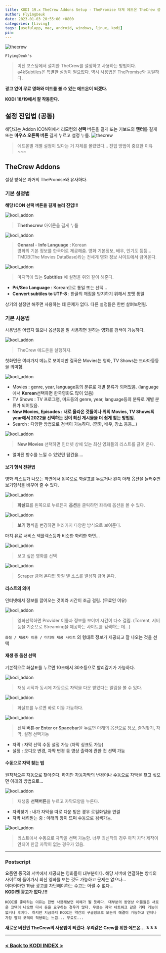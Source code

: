 ```yaml
---
title: KODI 19.x TheCrew Addons Setup - ThePromise 대체 에드온 TheCrew 설정 및 사용법 (Feat. TheCrew, a4kSubtitles)
author: FlyingDeuk
date: 2023-01-03 20:55:00 +0800
categories: [Living]
tags: [usefulapp, mac, android, windows, linux, kodi]
pin:
---
```


![thecrew](/img/living/kodi/thecrew12.jpg)

`FlyingDeuk's`
> 이전 포스팅에서 설치한 TheCrew를 설정하고 사용하는 방법이다. a4kSubtiles은 특별한 설정이 필요없다. 역시 사용법은 ThePromise와 동일하다.

**광고 없이 무료 영화와 미드를 볼 수 있는 에드온이 되겠다.**

**KODI 18/19에서 잘 작동한다.**

## 설정 진입법 (공통)
해당되는 Addon ICON위에서 리모컨의 **선택** 버튼을 길게 또는  키보드의 **엔터**를 길게 또는 **마우스 오른쪽 버튼** 길게 누르고 설정 누름.
![thecrew](/img/living/kodi/thecrew7.jpg)

>에드온별 개별 설정이 있다는 거 자체를 몰랐었다... 진입 방법이 중요한 이유~~~

## TheCrew Addons
설정 방식은 과거의 ThePromise와 유사하다.

### 기본 설정법
**해당 ICON 선택 버튼을 길게 눌러 진입!!!**

![kodi_addon](/img/living/kodi/thecrew2.jpg)
> **Thethecrew** 아이콘을 길게 누름

![kodi_addon](/img/living/kodi/thecrew8.jpg)
>**Genaral** - **Info Language** : Korean <br>
영화의 기본 정보를 한국어로 제공해줌. 영화 기본정보, 배우, 인기도 등등...<br>
TMDB(The Movies DataBase)라는 전세계 영화 정보 사이트에서 긁어온다.

![kodi_addon](/img/living/kodi/thecrew10.jpg)
> 마지막에 있는 **Subtitles** 에 설정을 위와 같이 해준다.
- **Pri/Sec Language** : Korean으로 통일 또는 선택...
- **Convert subtiles to UTF-8** : 한글의 깨짐을 방지하기 위해서 포멧 통일

상기의 설정만 해주면 사용하는 데 문제가 없다. 다른 설정들은 한번 살펴보면됨.

### 기본 사용법
사용법은 어렵지 않으나 옵션등을 잘 사용하면 원하는 영화를 검색이 가능하다.

![kodi_addon](/img/living/kodi/thecrew6.jpg)
> TheCrew 에드온을 실행하자.

첫화면은 여러가지 메뉴로 보이지만 결국은 Movies는 영화, TV Shows는 드라마등등을 의미함. <br>

![kodi_addon](/img/living/kodi/thecrew5.jpg)
- Movies : genre, year, language등의 분류로 개별 분류가 되어있음. (language에서 **Korean**선택하면 한국영화도 많이 있음)
- TV Shows : TV 프로그램, 미드등의 genre, year, language등의 분류로 개별 분류가 되어있음.
- **New Movies, Episodes : 새로 올라온 것들이나 위의 Movies, TV Shows의 year에서 2022을 선택하는 것이 최신 게시물을 더 쉽게 찾는 방법임.**
- Search : 다양한 방법으로 검색이 가능하다. (영화, 배우, 장소 등등...)

![kodi_addon](/img/living/kodi/thecrew4.jpg)
> **New Movies** 선택하면 인터넷 상에 있는 최신 영화들의 리스트를 긁어 온다.
- 얼마전 향수를 느낄 수 있었던 탑건을....

#### 보기 형식 전환법
영화 리스트가 나오는 화면에서 왼쪽으로 화살표를 누르거나 왼쪽 아래 옵션을 눌러주면 보기형식을 바꾸어 줄 수 있다.

![kodi_addon](/img/living/kodi/oath27.jpg)
> **화살표**를 왼쪽으로 누르든지 **옵션**을 클릭하면 좌측에 옵션을 볼 수 있다.

![kodi_addon](/img/living/kodi/oath28.jpg)
> **보기 형식**을 변경하면 여러가지 다양한 방식으로 보여준다.

마치 유료 서비스 넥플렉스등과 비슷한 화려한 화면...

![kodi_addon](/img/living/kodi/oath29.jpg)
> 보고 싶은 영화를 선택

![kodi_addon](/img/living/kodi/oath30.jpg)
> Scraper 긁어 온다!!! 화질 별 소스를 열심히 긁어 온다.

#### 리스트의 의미
인터넷에서 정보를 끌어오는 것이라 시간이 조금 걸림. (무료인 이유)

![kodi_addon](/img/living/kodi/thecrew3.jpg)
> 영화선택하면 Provider 이름과 정보를 보이며 시간이 다소 걸림. (Torrent, 서버등을 기준으로 Streaming을 제공하는 사이트를 검색하는 데...) <br>

`화질 / 제공자 이름 / 미디어 제공 사이트` 의 형태로 정보가 제공되고 잘 나오는 것을 선택


#### 재생 중 옵션 선택
기본적으로 화살표를 누르면 10초에서 30초등으로 빨리감기가 가능하다.

![kodi_addon](/img/living/kodi/oath32.jpg)
> 재생 시작과 동시에 자동으로 자막을 다운 받았다는 알람을 볼 수 있다.

![kodi_addon](/img/living/kodi/oath3.jpg)
> 화살표를 누르면 바로 이동 가능하다.

![kodi_addon](/img/living/kodi/kodi_exodus1.jpg)
> **선택 버튼 or Enter or Spacebar**을 누르면 아래의 옵션으로 정보, 즐겨찿기, 자막, 설정 선택가능
- 자막 : 자막 선택 수동 설정 가능 (자막 싱크도 가능)
- 설정 : 오디오 변경, 자막 변경 등 영상 출력에 관한 것 선택 가능

#### 수동으로 자막 찾는 법
원칙적으론 자동으로 찾아준다. 하지만 자동자막의 변경이나 수동으로 자막을 찾고 싶으면 아래의 방법으로...

![kodi_addon](/img/living/kodi/kodi_subtitle2.jpg)
>재생중 **선택버튼**을 누르고 자막모양을 누른다.  
- 자막찾기 : 내가 자막을 따로 다운 받은 경우 로컬화일을 연결
- 자막 내려받는 중 : 아래의 창이 뜨며 수동으로 검색가능.

![kodi_addon](/img/living/kodi/kodi_subtitle.jpg)
> 리스트에서 수동으로 자막을 선택 가능함. 너무 최신작의 경우 아직 자막 제작이 안되어 한글 자막이 없는 경우가 있음.

------

### Postscript
요즘엔 중국의 서버에서 제공되는 영화들이 대부분이다. 해당 서버에 연결하는 방식의 사이트에 들어가서 최신 영화를 보는 것도 가능하고 문제는 없으나...<br>
어마어마한 19금 광고를 차단해야하는 수고는 어쩔 수 없다...<br>
**KODI엔 광고가 없다.!!!**

`KODI를 좋아하는 이유는 한번 사용해보면 이해가 될 듯하다. 대부분의 동영상 어플들은 새로운 코덱이 나오면 다시 돈을 요구하는 경우가 많다. 무료는 자막 네트워크 같은 기타 기능이 없거나 후지다. 하지만 지금까지 KODI는 약간의 구글링으로 모든게 해결이 가능하고 언제나 가장 빨리 코덱이 적용되는 느낌... 무료로...`

**새로운 버전인 TheCrew의 사용법이 되겠다. 우리같은 Crew를 위한 에드온... ㅎㅎㅎ**

--------

### [< Back to KODI INDEX >](/posts/KODI/)

